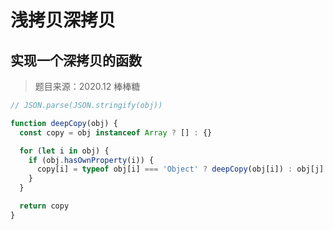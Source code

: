 # 浅拷贝深拷贝

## 实现一个深拷贝的函数

> 题目来源：2020.12 棒棒糖

```js
// JSON.parse(JSON.stringify(obj))

function deepCopy(obj) {
  const copy = obj instanceof Array ? [] : {}

  for (let i in obj) {
    if (obj.hasOwnProperty(i)) {
      copy[i] = typeof obj[i] === 'Object' ? deepCopy(obj[i]) : obj[j]
    }
  }

  return copy
}
```
